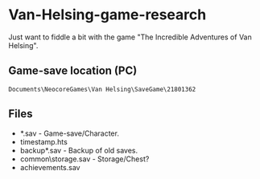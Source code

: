 Van-Helsing-game-research
=========================

Just want to fiddle a bit with the game "The Incredible Adventures of Van Helsing".

Game-save location (PC)
-----------------------

``Documents\NeocoreGames\Van Helsing\SaveGame\21801362``

Files
-----

- *.sav - Game-save/Character.
- timestamp.hts
- backup\*.sav - Backup of old saves.
- common\storage.sav - Storage/Chest?
- achievements.sav